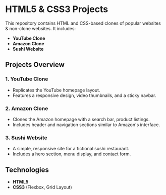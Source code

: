 # HTML5 & CSS3 Projects

This repository contains HTML and CSS-based clones of popular websites & non-clone websites. It includes:

- **YouTube Clone**
- **Amazon Clone**
- **Sushi Website**

## Projects Overview

### 1. YouTube Clone
- Replicates the YouTube homepage layout.
- Features a responsive design, video thumbnails, and a sticky navbar.

### 2. Amazon Clone
- Clones the Amazon homepage with a search bar, product listings.
- Includes header and navigation sections similar to Amazon's interface.

### 3. Sushi Website
- A simple, responsive site for a fictional sushi restaurant.
- Includes a hero section, menu display, and contact form.

## Technologies
- **HTML5**
- **CSS3** (Flexbox, Grid Layout)
